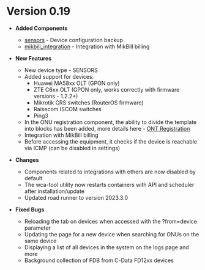 # Version 0.19

* **Added Components**
    - [sensors](../components/sensors.md) - Device configuration backup
    - [mikbill_integration](../components/mikbill_integration.md) - Integration with MikBill billing

* **New Features**
    - New device type - SENSORS
    - Added support for devices:
        - Huawei MA58xx OLT (GPON only)
        - ZTE C6xx OLT (GPON only, works correctly with firmware versions - 1.2.2+)
        - Mikrotik CRS switches (RouterOS firmware)
        - Raisecom ISCOM switches
        - Ping3
    - In the ONU registration component, the ability to divide the template into blocks has been added, more details here - [ONT Registration](../components/onts-registration/getting-started.md)
    - Integration with MikBill billing
    - Before accessing the equipment, it checks if the device is reachable via ICMP (can be disabled in settings)

* **Changes**
    - Components related to integrations with others are now disabled by default
    - The wca-tool utility now restarts containers with API and scheduler after installation/update
    - Updated road runner to version 2023.3.0

* **Fixed Bugs**
    - Reloading the tab on devices when accessed with the ?from=device parameter
    - Updating the page for a new device when searching for ONUs on the same device
    - Displaying a list of all devices in the system on the logs page and more
    - Background collection of FDB from C-Data FD12xx devices
